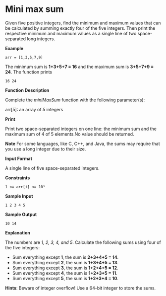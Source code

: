 # Mini max sum
Given five positive integers, find the minimum and maximum values that can be calculated by summing exactly four of the five integers. Then print the respective minimum and maximum values as a single line of two space-separated long integers.

**Example**

```
arr = [1,3,5,7,9]
```

The minimum sum is **1+3+5+7 = 16**  and the maximum sum is **3+5+7+9 = 24**. The function prints
```
16 24
```
**Function Description**

Complete the *miniMaxSum*  function with the following parameter(s):

arr[5]: an array of *5* integers

**Print**

Print two space-separated integers on one line: the minimum sum and the maximum sum of 4 of 5 elements.No value should be returned.

**Note** For some languages, like C, C++, and Java, the sums may require that you use a long integer due to their size.

**Input Format**

A single line of five space-separated integers.

**Constraints**
```
1 <= arr[i] <= 10⁹
```

**Sample Input**
```
1 2 3 4 5
```

**Sample Output**
```
10 14
```

**Explanation**

The numbers are *1, 2, 3, 4, and 5*. Calculate the following sums using four of the five integers:

- Sum everything except **1**, the sum is **2+3+4+5 = 14**.
- Sum everything except **2**, the sum is **1+3+4+5 = 13**.
- Sum everything except **3**, the sum is **1+2+4+5 = 12**.
- Sum everything except **4**, the sum is **1+2+3+5 = 11**.
- Sum everything except **5**, the sum is **1+2+3+4 = 10**.

**Hints**: Beware of integer overflow! Use a 64-bit integer to store the sums.
